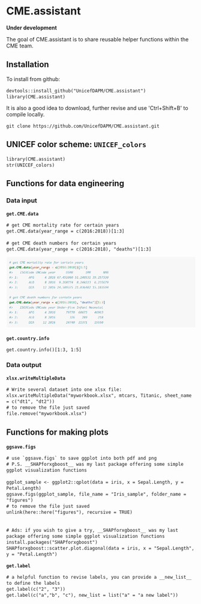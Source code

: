# CME.assistant

<!-- badges: start -->
<!-- badges: end -->
__Under development__

The goal of CME.assistant is to share reusable helper functions within the CME team.

## Installation

To install from github:
```{r}
devtools::install_github("UnicefDAPM/CME.assistant")
library(CME.assistant)
```
It is also a good idea to download, further revise and use 'Ctrl+Shift+B' to compile locally.
```{r}
git clone https://github.com/UnicefDAPM/CME.assistant.git
```

## UNICEF color scheme: `UNICEF_colors`
```{r}
library(CME.assistant)
str(UNICEF_colors)
```

## Functions for data engineering
### Data input
**`get.CME.data`**
```{r}
# get CME mortality rate for certain years 
get.CME.data(year_range = c(2016:2018))[1:3]

# get CME death numbers for certain years
get.CME.data(year_range = c(2016:2018), "deaths")[1:3]
```
<p align="center">
  <img src = "https://github.com/UnicefDAPM/CME.assistant/blob/master/vignettes/VignetteFigure/Fig.Table1.png"/>
</p>

**`get.country.info`**
```{r}
get.country.info()[1:3, 1:5]
```

### Data output
**`xlsx.writeMultipleData`**
```{r}
# Write several dataset into one xlsx file:
xlsx.writeMultipleData("myworkbook.xlsx", mtcars, Titanic, sheet_name = c("dt1", "dt2"))
# to remove the file just saved
file.remove("myworkbook.xlsx")
```

## Functions for making plots
**`ggsave.figs`**
```{r}
# use `ggsave.figs` to save ggplot into both pdf and png
# P.S. __SHAPforxgboost__ was my last package offering some simple ggplot visualization functions

ggplot_sample <- ggplot2::qplot(data = iris, x = Sepal.Length, y = Petal.Length)
ggsave.figs(ggplot_sample, file_name = "Iris_sample", folder_name = "figures")
# to remove the file just saved
unlink(here::here("figures"), recursive = TRUE)


# Ads: if you wish to give a try, __SHAPforxgboost__ was my last package offering some simple ggplot visualization functions
install.packages("SHAPforxgboost")
SHAPforxgboost::scatter.plot.diagonal(data = iris, x = "Sepal.Length", y = "Petal.Length")
```
**`get.label`**
```{r}
# a helpful function to revise labels, you can provide a __new_list__ to define the labels
get.label(c("2", "3"))
get.label(c("a","b", "c"), new_list = list("a" = "a new label"))

```

